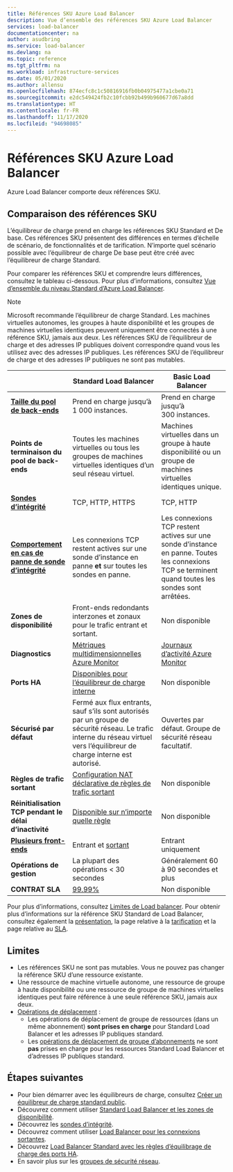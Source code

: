 ```yaml
---
title: Références SKU Azure Load Balancer
description: Vue d’ensemble des références SKU Azure Load Balancer
services: load-balancer
documentationcenter: na
author: asudbring
ms.service: load-balancer
ms.devlang: na
ms.topic: reference
ms.tgt_pltfrm: na
ms.workload: infrastructure-services
ms.date: 05/01/2020
ms.author: allensu
ms.openlocfilehash: 874ecfc8c1c50816916fb0b04975477a1cbe0a71
ms.sourcegitcommit: e2dc549424fb2c10fcbb92b499b960677d67a8dd
ms.translationtype: HT
ms.contentlocale: fr-FR
ms.lasthandoff: 11/17/2020
ms.locfileid: "94698085"
---
```

# <a name="azure-load-balancer-skus"></a>Références SKU Azure Load Balancer

Azure Load Balancer comporte deux références SKU.

## <a name="sku-comparison"></a><a name="skus"></a> Comparaison des références SKU

L’équilibreur de charge prend en charge les références SKU Standard et De base. Ces références SKU présentent des différences en termes d’échelle de scénario, de fonctionnalités et de tarification. N’importe quel scénario possible avec l’équilibreur de charge De base peut être créé avec l’équilibreur de charge Standard.

Pour comparer les références SKU et comprendre leurs différences, consultez le tableau ci-dessous. Pour plus d’informations, consultez [Vue d’ensemble du niveau Standard d’Azure Load Balancer](./load-balancer-overview.md).

>[!NOTE]
> Microsoft recommande l’équilibreur de charge Standard.
Les machines virtuelles autonomes, les groupes à haute disponibilité et les groupes de machines virtuelles identiques peuvent uniquement être connectés à une référence SKU, jamais aux deux. Les références SKU de l’équilibreur de charge et des adresses IP publiques doivent correspondre quand vous les utilisez avec des adresses IP publiques. Les références SKU de l’équilibreur de charge et des adresses IP publiques ne sont pas mutables.

| | Standard Load Balancer | Basic Load Balancer |
| --- | --- | --- |
| **[Taille du pool de back-ends](../azure-resource-manager/management/azure-subscription-service-limits.md#load-balancer)** | Prend en charge jusqu’à 1 000 instances. | Prend en charge jusqu’à 300 instances. |
| **Points de terminaison du pool de back-ends** | Toutes les machines virtuelles ou tous les groupes de machines virtuelles identiques d’un seul réseau virtuel. | Machines virtuelles dans un groupe à haute disponibilité ou un groupe de machines virtuelles identiques unique. |
| **[Sondes d’intégrité](./load-balancer-custom-probe-overview.md#types)** | TCP, HTTP, HTTPS | TCP, HTTP |
| **[Comportement en cas de panne de sonde d’intégrité](./load-balancer-custom-probe-overview.md#probedown)** | Les connexions TCP restent actives sur une sonde d’instance en panne __et__ sur toutes les sondes en panne. | Les connexions TCP restent actives sur une sonde d’instance en panne. Toutes les connexions TCP se terminent quand toutes les sondes sont arrêtées. |
| **Zones de disponibilité** | Front-ends redondants interzones et zonaux pour le trafic entrant et sortant. | Non disponible |
| **Diagnostics** | [Métriques multidimensionnelles Azure Monitor](./load-balancer-standard-diagnostics.md) | [Journaux d’activité Azure Monitor](./load-balancer-monitor-log.md) |
| **Ports HA** | [Disponibles pour l’équilibreur de charge interne](./load-balancer-ha-ports-overview.md) | Non disponible |
| **Sécurisé par défaut** | Fermé aux flux entrants, sauf s’ils sont autorisés par un groupe de sécurité réseau. Le trafic interne du réseau virtuel vers l’équilibreur de charge interne est autorisé. | Ouvertes par défaut. Groupe de sécurité réseau facultatif. |
| **Règles de trafic sortant** | [Configuration NAT déclarative de règles de trafic sortant](./load-balancer-outbound-connections.md#outboundrules) | Non disponible |
| **Réinitialisation TCP pendant le délai d’inactivité** | [Disponible sur n’importe quelle règle](./load-balancer-tcp-reset.md) | Non disponible |
| **[Plusieurs front-ends](./load-balancer-multivip-overview.md)** | Entrant et [sortant](./load-balancer-outbound-connections.md) | Entrant uniquement |
| **Opérations de gestion** | La plupart des opérations < 30 secondes | Généralement 60 à 90 secondes et plus |
| **CONTRAT SLA** | [99.99%](https://azure.microsoft.com/support/legal/sla/load-balancer/v1_0/) | Non disponible | 

Pour plus d’informations, consultez [Limites de Load balancer](../azure-resource-manager/management/azure-subscription-service-limits.md#load-balancer). Pour obtenir plus d’informations sur la référence SKU Standard de Load Balancer, consultez également la [présentation](./load-balancer-overview.md), la page relative à la [tarification](https://aka.ms/lbpricing) et la page relative au [SLA](https://aka.ms/lbsla).

## <a name="limitations"></a>Limites

- Les références SKU ne sont pas mutables. Vous ne pouvez pas changer la référence SKU d’une ressource existante.
- Une ressource de machine virtuelle autonome, une ressource de groupe à haute disponibilité ou une ressource de groupe de machines virtuelles identiques peut faire référence à une seule référence SKU, jamais aux deux.
- [Opérations de déplacement](../azure-resource-manager/management/move-resource-group-and-subscription.md) :
  - Les opérations de déplacement de groupe de ressources (dans un même abonnement) **sont prises en charge** pour Standard Load Balancer et les adresses IP publiques standard. 
  - Les [opérations de déplacement de groupe d’abonnements](../azure-resource-manager/management/move-support-resources.md) ne sont **pas** prises en charge pour les ressources Standard Load Balancer et d’adresses IP publiques standard.

## <a name="next-steps"></a>Étapes suivantes

- Pour bien démarrer avec les équilibreurs de charge, consultez [Créer un équilibreur de charge standard public](quickstart-load-balancer-standard-public-portal.md).
- Découvrez comment utiliser [Standard Load Balancer et les zones de disponibilité](load-balancer-standard-availability-zones.md).
- Découvrez les [sondes d’intégrité](load-balancer-custom-probe-overview.md).
- Découvrez comment utiliser [Load Balancer pour les connexions sortantes](load-balancer-outbound-connections.md).
- Découvrez [Load Balancer Standard avec les règles d’équilibrage de charge des ports HA](load-balancer-ha-ports-overview.md).
- En savoir plus sur les [groupes de sécurité réseau](../virtual-network/network-security-groups-overview.md).